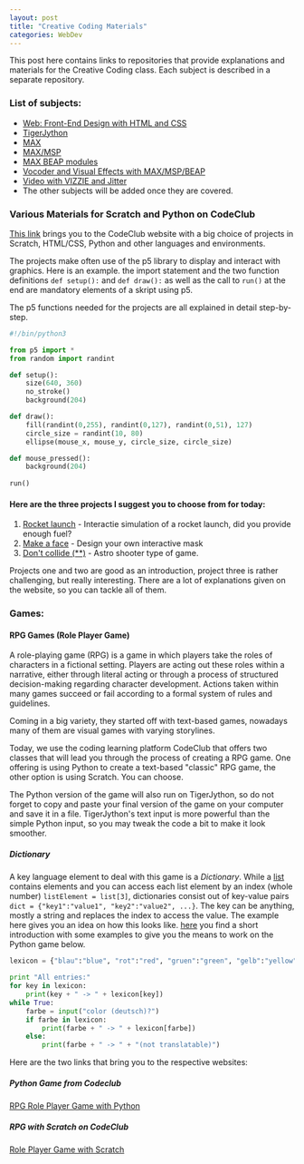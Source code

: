 ```yaml
---
layout: post
title: "Creative Coding Materials"
categories: WebDev 
---
```


This post here contains links to repositories that provide explanations and materials for the Creative Coding class.
Each subject is described in a separate repository.

### List of subjects:
- [Web: Front-End Design with HTML and CSS](https://mikefromd.github.io/Web_FrontEnd/)
- [TigerJython](https://github.com/mikefromd/TJ_Content/)
- [MAX](https://github.com/mikefromd/GPC5L05-main/tree/main)
- [MAX/MSP](https://github.com/mikefromd/MAX-MSP-Materials)
- [MAX BEAP modules](https://github.com/mikefromd/MAX-BEAP)
- [Vocoder and Visual Effects with MAX/MSP/BEAP](https://github.com/mikefromd/Vocoder)
- [Video with VIZZIE and Jitter](https://github.com/mikefromd/Vizzie_Introduction)
- The other subjects will be added once they are covered.


### Various Materials for Scratch and Python on CodeClub

[This link](https://projects.raspberrypi.org/en/codeclub) brings you to the CodeClub website with a big choice of projects in Scratch, HTML/CSS, Python and other languages and environments.

The projects make often use of the p5 library to display and interact with graphics. Here is an example. the import statement and the two function definitions `def setup():` and `def draw():` as well as the call to `run()` at the end are mandatory elements of a skript using p5.

The p5 functions needed for the projects are all explained in detail step-by-step. 

```python
#!/bin/python3

from p5 import *
from random import randint

def setup():  
    size(640, 360)  
    no_stroke()  
    background(204)  

def draw():  
    fill(randint(0,255), randint(0,127), randint(0,51), 127)  
    circle_size = randint(10, 80)  
    ellipse(mouse_x, mouse_y, circle_size, circle_size)  

def mouse_pressed():
    background(204)
  
run()  
```

#### Here are the three projects I suggest you to choose from for today:

1. [Rocket launch](https://projects.raspberrypi.org/en/projects/rocket-launch) - Interactie simulation of a rocket launch, did you provide enough fuel?
2. [Make a face](https://projects.raspberrypi.org/en/projects/make-a-face) - Design your own interactive mask
3. [Don't collide (**)](https://projects.raspberrypi.org/en/projects/dont-collide/0) - Astro shooter type of game.

Projects one and two are good as an introduction, project three is rather challenging, but really interesting. There are a lot of explanations given on the website, so you can tackle all of them.



### Games:

#### RPG Games (Role Player Game)

A role-playing game (RPG) is a game in which players take the roles of characters in a fictional setting. Players are acting out these roles within a narrative, either through literal acting or through a process of structured decision-making regarding character development. Actions taken within many games succeed or fail according to a formal system of rules and guidelines.

Coming in a big variety, they started off with text-based games, nowadays many of them are visual games with varying storylines.

Today, we use the coding learning platform CodeClub that offers two classes that will lead you through the process of creating a RPG game. One offering is using Python to create a text-based "classic" RPG game, the other option is using Scratch. You can choose.

The Python version of the game will also run on TigerJython, so do not forget to copy and paste your final version of the game on your computer and save it in a file. TigerJython's text input is more powerful than the simple Python input, so you may tweak the code a  bit to make it look smoother.

##### Dictionary

A key language element to deal with this game is a *Dictionary*. While a [list](https://programmierkonzepte.ch/engl/index.php?inhalt_links=navigation.inc.php&inhalt_mitte=grafik/listen.inc.php) contains elements and you can access each list element by an index (whole number) `listElement = list[3]`, dictionaries consist out of key-value pairs `dict = {"key1":"value1", "key2":"value2", ...}`. The key can be anything, mostly a string and replaces the index to access the value. The example here gives you an idea on how this looks like. [here](https://programmierkonzepte.ch/engl/index.php?inhalt_links=navigation.inc.php&inhalt_mitte=internet/search.inc.php) you find a short introduction with some examples to give you the means to work on the Python game below.

```python
lexicon = {"blau":"blue", "rot":"red", "gruen":"green", "gelb":"yellow"}

print "All entries:"
for key in lexicon:
    print(key + " -> " + lexicon[key])
while True:
    farbe = input("color (deutsch)?")
    if farbe in lexicon:
        print(farbe + " -> " + lexicon[farbe])
    else:
        print(farbe + " -> " + "(not translatable)")
```

Here are the two links that bring you to the respective websites:

##### Python Game from Codeclub
[RPG Role Player Game with Python](https://projects.raspberrypi.org/en/projects/rpg/0)

##### RPG with Scratch on CodeClub
[Role Player Game with Scratch](https://projects.raspberrypi.org/en/projects/create-your-own-world)

